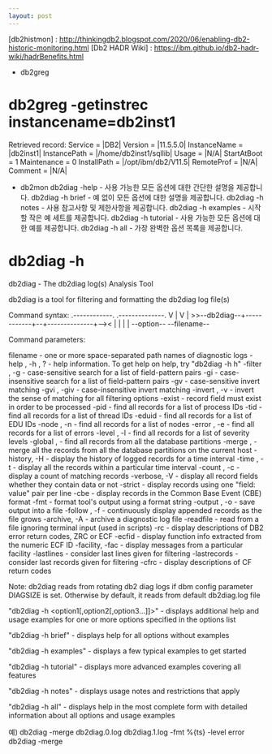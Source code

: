 ```yaml
---
layout: post
---
```

[db2histmon] : http://thinkingdb2.blogspot.com/2020/06/enabling-db2-historic-monitoring.html
[Db2 HADR Wiki] : https://ibm.github.io/db2-hadr-wiki/hadrBenefits.html

* db2greg

# db2greg -getinstrec instancename=db2inst1
Retrieved record:
   Service      = |DB2|
   Version      = |11.5.5.0|
   InstanceName = |db2inst1|
   InstancePath = |/home/db2inst1/sqllib|
   Usage        = |N/A|
   StartAtBoot  = 1
   Maintenance  = 0
   InstallPath  = |/opt/ibm/db2/V11.5|
   RemoteProf   = |N/A|
   Comment      = |N/A|

* db2mon
db2diag -help - 사용 가능한 모든 옵션에 대한 간단한 설명을 제공합니다.
db2diag -h brief - 예 없이 모든 옵션에 대한 설명을 제공합니다.
db2diag -h notes - 사용 참고사항 및 제한사항을 제공합니다.
db2diag -h examples - 시작할 작은 예 세트를 제공합니다.
db2diag -h tutorial - 사용 가능한 모든 옵션에 대한 예를 제공합니다.
db2diag -h all - 가장 완벽한 옵션 목록을 제공합니다.

# db2diag -h

 db2diag - The db2diag log(s) Analysis Tool

 db2diag is a tool for filtering and formatting the db2diag log file(s)

 Command syntax:
                   .------------.  .--------------.
                   V            |  V              |
      >>--db2diag--+------------+--+--------------+--><
                    |          |    |            |
                     --option--      --filename--

 Command parameters:

 filename          - one or more space-separated path names of diagnostic logs
 -help   , -h , ?  - help information. To get help on help, try "db2diag -h h"
 -filter , -g      - case-sensitive search for a list of field-pattern pairs
 -gi               - case-insensitive search for a list of field-pattern pairs
 -gv               - case-sensitive invert matching
 -gvi    , -giv    - case-insensitive invert matching
 -invert , -v      - invert the sense of matching for all filtering options
 -exist            - record field must exist in order to be processed
 -pid              - find all records for a list of process IDs
 -tid              - find all records for a list of thread IDs
 -eduid            - find all records for a list of EDU IDs
 -node   , -n      - find all records for a list of nodes
 -error  , -e      - find all records for a list of errors
 -level  , -l      - find all records for a list of severity levels
 -global ,         - find all records from all the database partitions
 -merge  ,         - merge all the records from all the database partitions
                     on the current host 
 -history, -H      - display the history of logged records for a time interval
 -time   , -t      - display all the records within a particular time interval
 -count  , -c      - display a count of matching records
 -verbose, -V      - display all record fields whether they contain data or not
 -strict           - display records using one "field: value" pair per line
 -cbe              - display records in the Common Base Event (CBE) format
 -fmt              - format tool's output using a format string
 -output , -o      - save output into a file
 -follow , -f      - continuously display appended records as the file grows
 -archive, -A      - archive a diagnostic log file
 -readfile         - read from a file ignoring terminal input (used in scripts)
 -rc               - display descriptions of DB2 error return codes, ZRC or ECF
 -ecfid            - display function info extracted from the numeric ECF ID
 -facility, -fac   - display messages from a particular facility
 -lastlines        - consider last <n> lines given for filtering
 -lastrecords      - consider last <n> records given for filtering
 -cfrc             - display descriptions of CF return codes

 Note: db2diag reads from rotating db2 diag logs if dbm config parameter 
 DIAGSIZE is set. Otherwise by default, it reads from default db2diag.log file
 

 "db2diag -h <option1[,option2[,option3...]]>" - displays additional help and
  usage examples for one or more options specified in the options list

 "db2diag -h brief"    - displays help for all options without examples

 "db2diag -h examples" - displays a few typical examples to get started

 "db2diag -h tutorial" - displays more advanced examples covering all features

 "db2diag -h notes"    - displays usage notes and restrictions that apply

 "db2diag -h all"      - displays help in the most complete form with detailed
                         information about all options and usage examples

예) 
db2diag -merge db2diag.0.log db2diag.1.log -fmt %{ts} -level error
db2diag -merge


